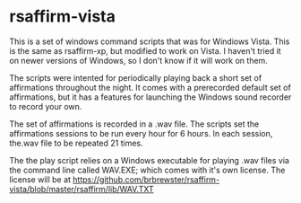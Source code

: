 # rsaffirm-vista
This is a set of windows command scripts that was for Windiows Vista. This is the same as rsaffirm-xp, but modified to work on Vista. I haven't tried it on newer versions of Windows, so I don't know if it will work on them.

The scripts were intented for periodically playing back a short set of affirmations throughout the night. It comes with a prerecorded default set of affirmations, but it has a features for launching the Windows sound recorder to record your own.

The set of affirmations is recorded in a .wav file. The scripts set the affirmations sessions to be run every hour for 6 hours. In each session, the.wav file to be repeated 21 times.

The the play script relies on a Windows executable for playing .wav files via the command line called WAV.EXE; which comes with it's own license. The license will be at https://github.com/brbrewster/rsaffirm-vista/blob/master/rsaffirm/lib/WAV.TXT
